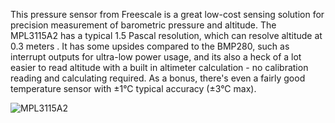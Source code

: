 This pressure sensor from Freescale is a great low-cost sensing solution for precision measurement of barometric pressure and altitude. The MPL3115A2 has a typical 1.5 Pascal resolution, which can resolve altitude at 0.3 meters . It has some upsides compared to the BMP280, such as interrupt outputs for ultra-low power usage, and its also a heck of a lot easier to read altitude with a built in altimeter calculation - no calibration reading and calculating required. As a bonus, there's even a fairly good temperature sensor with ±1°C typical accuracy (±3°C max).


![MPL3115A2](https://user-images.githubusercontent.com/34924065/136551692-f6ced7a5-4896-4d1d-aef7-e80ee4759f2a.jpg)
